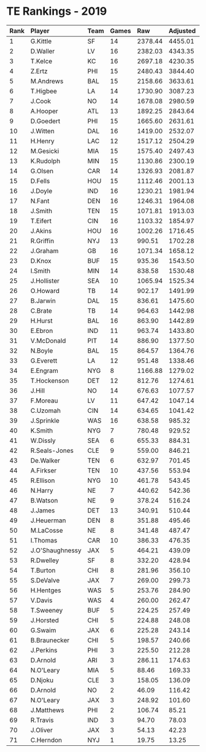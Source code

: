 # TE Rankings - 2019

| Rank | Player          | Team | Games | Raw     | Adjusted | Difficulty | Avg/Game | Typical | Consistency | Trend    |
| :----| :---------------| :----| :-----| :-------| :--------| :----------| :--------| :-------| :-----------| :--------|
| 1    | G.Kittle        | SF   | 14    | 2378.44 | 4455.01  | 1.005      | 318.21   | 302.54  | 6/0/8       | +96.0%   |
| 2    | D.Waller        | LV   | 16    | 2382.03 | 4343.35  | 1.002      | 271.46   | 300.08  | 9/2/5       | +107.8%  |
| 3    | T.Kelce         | KC   | 16    | 2697.18 | 4230.35  | 1.015      | 264.40   | 267.46  | 8/2/6       | +71.1%   |
| 4    | Z.Ertz          | PHI  | 15    | 2480.43 | 3844.40  | 1.015      | 256.29   | 273.29  | 8/1/6       | +210.7%  |
| 5    | M.Andrews       | BAL  | 15    | 2158.66 | 3633.61  | 1.002      | 242.24   | 227.74  | 6/1/8       | +143.6%  |
| 6    | T.Higbee        | LA   | 14    | 1730.90 | 3087.23  | 0.998      | 220.52   | 230.76  | 8/0/6       | +281.5%  |
| 7    | J.Cook          | NO   | 14    | 1678.08 | 2980.59  | 1.012      | 212.90   | 194.58  | 7/1/6       | +160.8%  |
| 8    | A.Hooper        | ATL  | 13    | 1892.25 | 2843.64  | 0.998      | 218.74   | 213.83  | 6/2/5       | +69.1%   |
| 9    | D.Goedert       | PHI  | 15    | 1665.60 | 2631.61  | 1.016      | 175.44   | 169.87  | 7/0/8       | +154.1%  |
| 10   | J.Witten        | DAL  | 16    | 1419.00 | 2532.07  | 1.005      | 158.25   | 164.18  | 9/2/5       | +118.7%  |
| 11   | H.Henry         | LAC  | 12    | 1517.12 | 2504.29  | 1.009      | 208.69   | 218.34  | 7/0/5       | +113.9%  |
| 12   | M.Gesicki       | MIA  | 15    | 1575.40 | 2497.43  | 1.006      | 166.50   | 156.34  | 8/1/6       | +196.3%  |
| 13   | K.Rudolph       | MIN  | 15    | 1130.86 | 2300.19  | 0.999      | 153.35   | 159.64  | 9/0/6       | +481.8%  |
| 14   | G.Olsen         | CAR  | 14    | 1326.93 | 2081.87  | 1.010      | 148.71   | 121.44  | 6/1/7       | +239.5%  |
| 15   | D.Fells         | HOU  | 15    | 1112.46 | 2001.13  | 1.014      | 133.41   | 150.11  | 10/0/5      | +379.0%  |
| 16   | J.Doyle         | IND  | 16    | 1230.21 | 1981.94  | 1.020      | 123.87   | 136.15  | 10/0/6      | +178.6%  |
| 17   | N.Fant          | DEN  | 16    | 1246.31 | 1964.08  | 1.011      | 122.75   | 106.77  | 8/1/7       | +237.8%  |
| 18   | J.Smith         | TEN  | 15    | 1071.81 | 1913.03  | 1.010      | 127.54   | 119.09  | 8/0/7       | +451.6%  |
| 19   | T.Eifert        | CIN  | 16    | 1103.32 | 1854.97  | 1.016      | 115.94   | 118.52  | 10/1/5      | +180.3%  |
| 20   | J.Akins         | HOU  | 16    | 1002.26 | 1716.45  | 1.005      | 107.28   | 104.67  | 9/1/6       | +214.7%  |
| 21   | R.Griffin       | NYJ  | 13    | 990.51  | 1702.28  | 1.007      | 130.94   | 119.42  | 6/0/7       | INACTIVE |
| 22   | J.Graham        | GB   | 16    | 1071.34 | 1658.12  | 1.012      | 103.63   | 93.25   | 7/2/7       | +315.0%  |
| 23   | D.Knox          | BUF  | 15    | 935.36  | 1543.50  | 1.023      | 102.90   | 104.53  | 9/1/5       | +235.5%  |
| 24   | I.Smith         | MIN  | 14    | 838.58  | 1530.48  | 1.002      | 109.32   | 114.79  | 8/0/6       | +231.2%  |
| 25   | J.Hollister     | SEA  | 10    | 1065.94 | 1525.34  | 1.003      | 152.53   | 125.06  | 5/0/5       | +191.7%  |
| 26   | O.Howard        | TB   | 14    | 902.17  | 1491.99  | 1.016      | 106.57   | 110.14  | 6/0/8       | +315.5%  |
| 27   | B.Jarwin        | DAL  | 15    | 836.61  | 1475.60  | 1.004      | 98.37    | 98.62   | 7/1/7       | +181.6%  |
| 28   | C.Brate         | TB   | 14    | 964.63  | 1442.98  | 1.017      | 103.07   | 107.73  | 8/1/5       | +274.0%  |
| 29   | H.Hurst         | BAL  | 16    | 863.90  | 1442.89  | 1.009      | 90.18    | 79.79   | 8/1/7       | +223.4%  |
| 30   | E.Ebron         | IND  | 11    | 963.74  | 1433.80  | 1.031      | 130.35   | 130.72  | 6/0/5       | INACTIVE |
| 31   | V.McDonald      | PIT  | 14    | 886.90  | 1377.50  | 0.996      | 98.39    | 74.51   | 5/2/7       | +215.0%  |
| 32   | N.Boyle         | BAL  | 15    | 864.57  | 1364.76  | 0.993      | 90.98    | 93.80   | 10/0/5      | +286.1%  |
| 33   | G.Everett       | LA   | 12    | 951.48  | 1338.46  | 1.007      | 111.54   | 125.99  | 8/0/4       | +319.2%  |
| 34   | E.Engram        | NYG  | 8     | 1166.88 | 1279.02  | 1.013      | 159.88   | 197.74  | 6/0/2       | INACTIVE |
| 35   | T.Hockenson     | DET  | 12    | 812.76  | 1274.61  | 1.017      | 106.22   | 106.90  | 5/1/6       | INACTIVE |
| 36   | J.Hill          | NO   | 14    | 676.63  | 1077.57  | 1.004      | 76.97    | 69.38   | 7/0/7       | +407.0%  |
| 37   | F.Moreau        | LV   | 11    | 647.42  | 1047.14  | 1.000      | 95.19    | 88.34   | 5/0/6       | INACTIVE |
| 38   | C.Uzomah        | CIN  | 14    | 634.65  | 1041.42  | 1.004      | 74.39    | 66.92   | 9/0/5       | +630.6%  |
| 39   | J.Sprinkle      | WAS  | 16    | 638.58  | 985.32   | 1.001      | 61.58    | 67.80   | 9/2/5       | +125.8%  |
| 40   | K.Smith         | NYG  | 7     | 780.48  | 929.52   | 0.999      | 132.79   | 137.04  | 3/1/3       | +310.4%  |
| 41   | W.Dissly        | SEA  | 6     | 655.33  | 884.31   | 1.000      | 147.39   | 133.64  | 2/0/4       | INACTIVE |
| 42   | R.Seals-Jones   | CLE  | 9     | 559.00  | 846.21   | 1.007      | 94.02    | 116.97  | 6/0/3       | +379.3%  |
| 43   | De.Walker       | TEN  | 6     | 632.97  | 701.45   | 0.997      | 116.91   | 86.19   | 2/0/4       | INACTIVE |
| 44   | A.Firkser       | TEN  | 10    | 437.56  | 553.94   | 1.015      | 55.39    | 49.84   | 4/0/6       | +293.3%  |
| 45   | R.Ellison       | NYG  | 10    | 461.78  | 543.45   | 1.016      | 54.34    | 53.26   | 5/0/5       | INACTIVE |
| 46   | N.Harry         | NE   | 7     | 440.62  | 542.36   | 1.021      | 77.48    | 70.05   | 2/1/4       | +233.6%  |
| 47   | B.Watson        | NE   | 9     | 378.24  | 516.24   | 1.025      | 57.36    | 59.94   | 5/0/4       | +251.3%  |
| 48   | J.James         | DET  | 13    | 340.91  | 510.44   | 1.002      | 39.26    | 37.44   | 7/0/6       | +164.8%  |
| 49   | J.Heuerman      | DEN  | 8     | 351.88  | 495.46   | 1.008      | 61.93    | 70.26   | 4/2/2       | +145.3%  |
| 50   | M.LaCosse       | NE   | 8     | 341.48  | 487.47   | 1.013      | 60.93    | 58.13   | 3/2/3       | +96.0%   |
| 51   | I.Thomas        | CAR  | 10    | 386.33  | 476.35   | 1.012      | 47.63    | 28.21   | 5/0/5       | +1021.2% |
| 52   | J.O'Shaughnessy | JAX  | 5     | 464.21  | 439.09   | 1.002      | 87.82    | 87.38   | 2/0/3       | INACTIVE |
| 53   | R.Dwelley       | SF   | 8     | 332.20  | 428.94   | 1.014      | 53.62    | 54.37   | 5/0/3       | +705.5%  |
| 54   | T.Burton        | CHI  | 8     | 281.96  | 356.10   | 0.998      | 44.51    | 52.84   | 3/0/5       | INACTIVE |
| 55   | S.DeValve       | JAX  | 7     | 269.00  | 299.73   | 0.992      | 42.82    | 48.69   | 4/1/2       | +267.9%  |
| 56   | H.Hentges       | WAS  | 5     | 253.76  | 284.90   | 1.013      | 56.98    | 64.03   | 3/0/2       | N/A      |
| 57   | V.Davis         | WAS  | 4     | 260.00  | 262.47   | 1.003      | 65.62    | 88.66   | 3/0/1       | INACTIVE |
| 58   | T.Sweeney       | BUF  | 5     | 224.25  | 257.49   | 1.004      | 51.50    | 37.50   | 3/0/2       | N/A      |
| 59   | J.Horsted       | CHI  | 5     | 224.88  | 248.08   | 0.990      | 49.62    | 53.50   | 3/0/2       | N/A      |
| 60   | G.Swaim         | JAX  | 6     | 225.28  | 243.14   | 1.006      | 40.52    | 37.78   | 3/0/3       | INACTIVE |
| 61   | B.Braunecker    | CHI  | 5     | 198.57  | 240.66   | 1.018      | 48.13    | 55.26   | 3/0/2       | INACTIVE |
| 62   | J.Perkins       | PHI  | 3     | 225.50  | 212.28   | 1.015      | 70.76    | 70.76   | 1/0/2       | N/A      |
| 63   | D.Arnold        | ARI  | 3     | 286.11  | 174.63   | 1.021      | 58.21    | 48.50   | 3/0/2       | N/A      |
| 64   | N.O'Leary       | MIA  | 5     | 88.46   | 169.33   | 1.006      | 33.87    | 36.93   | 6/0/2       | INACTIVE |
| 65   | D.Njoku         | CLE  | 3     | 158.05  | 136.09   | 1.005      | 45.36    | 45.36   | 2/0/1       | INACTIVE |
| 66   | D.Arnold        | NO   | 2     | 46.09   | 116.42   | 1.021      | 58.21    | 48.50   | 3/0/2       | N/A      |
| 67   | N.O'Leary       | JAX  | 3     | 248.92  | 101.60   | 1.006      | 33.87    | 36.93   | 6/0/2       | INACTIVE |
| 68   | J.Matthews      | PHI  | 2     | 106.74  | 85.21    | 1.017      | 42.60    | 42.60   | 1/0/1       | INACTIVE |
| 69   | R.Travis        | IND  | 3     | 94.70   | 78.03    | 1.042      | 26.01    | 26.01   | 1/1/1       | N/A      |
| 70   | J.Oliver        | JAX  | 3     | 54.13   | 42.23    | 0.983      | 14.08    | 14.08   | 1/1/1       | INACTIVE |
| 71   | C.Herndon       | NYJ  | 1     | 19.75   | 13.25    | 1.025      | 13.25    | 13.25   | 0/1/0       | INACTIVE |

